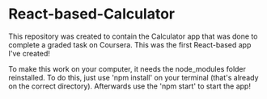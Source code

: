 # React-based-Calculator
This repository was created to contain the Calculator app that was done to complete a graded task on Coursera.  This was the first React-based app I've created!

To make this work on your computer, it needs the node_modules folder reinstalled. To do this, just use 'npm install' on your terminal (that's already on the correct directory). Afterwards use the 'npm start' to start the app! 
